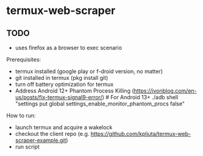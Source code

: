 # termux-web-scraper

## TODO

- uses firefox as a browser to exec scenario

Prerequisites:
- termux installed (google play or f-droid version, no matter)
- git installed in termux (pkg install git)
- turn off battery optimization for termux
- Address Android 12+ Phantom Process Killing (https://ivonblog.com/en-us/posts/fix-termux-signal9-error/)
        # For Android 13+
        ./adb shell "settings put global settings_enable_monitor_phantom_procs false"


How to run:
- launch termux and acquire a wakelock 
- checkout the client repo (e.g. https://github.com/kpliuta/termux-web-scraper-example.git)
- run script
